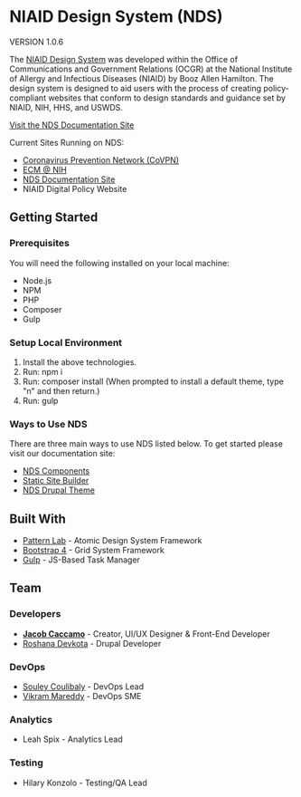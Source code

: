# NIAID Design System (NDS)

VERSION 1.0.6

The [NIAID Design System](http://nds.niaid.nih.gov.s3-website-us-east-1.amazonaws.com/) was developed within the Office of Communications and Government Relations (OCGR) at the National Institute of Allergy and Infectious Diseases (NIAID) by Booz Allen Hamilton. The design system is designed to aid users with the process of creating policy-compliant websites that conform to design standards and guidance set by NIAID, NIH, HHS, and USWDS.

[Visit the NDS Documentation Site](http://nds.niaid.nih.gov.s3-website-us-east-1.amazonaws.com/)

Current Sites Running on NDS:
* [Coronavirus Prevention Network (CoVPN)](https://coronaviruspreventionnetwork.org)
* [ECM @ NIH](https://ecm.nih.gov/)
* [NDS Documentation Site](http://ids-theme-builder.niaid.nih.gov.s3-website-us-east-1.amazonaws.com/)
* NIAID Digital Policy Website

## Getting Started
### Prerequisites

You will need the following installed on your local machine:

* Node.js
* NPM
* PHP
* Composer
* Gulp

### Setup Local Environment

1. Install the above technologies.
2. Run: npm i
3. Run: composer install (When prompted to install a default theme, type "n" and then return.)
4. Run: gulp

### Ways to Use NDS
There are three main ways to use NDS listed below. To get started please visit our documentation site:
* [NDS Components](http://nds.niaid.nih.gov.s3-website-us-east-1.amazonaws.com/components)
* [Static Site Builder](http://nds.niaid.nih.gov.s3-website-us-east-1.amazonaws.com/static-site-builder)
* [NDS Drupal Theme](http://nds.niaid.nih.gov.s3-website-us-east-1.amazonaws.com/nds-drupal-theme)

## Built With

* [Pattern Lab](https://patternlab.io/) - Atomic Design System Framework
* [Bootstrap 4](https://getbootstrap.com/) - Grid System Framework
* [Gulp](https://gulpjs.com/) - JS-Based Task Manager

## Team

### Developers
* [**Jacob Caccamo**](https://github.com/caccamojr) - Creator, UI/UX Designer & Front-End Developer
* [Roshana Devkota](https://github.com/roshana-devkota-nih) - Drupal Developer

### DevOps
* [Souley Coulibaly](https://github.com/souleyNIAID) - DevOps Lead
* [Vikram Mareddy](https://github.com/vikram-nih) - DevOps SME

### Analytics
* Leah Spix - Analytics Lead

### Testing
* Hilary Konzolo - Testing/QA Lead